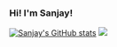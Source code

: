 ### Hi! I'm Sanjay!

[![Sanjay's GitHub stats](https://github-readme-stats.vercel.app/api?username=sanjay-adhikesaven)](https://github-readme-stats.vercel.app/api?username=anuraghazra&count_private=true)
![](https://komarev.com/ghpvc/?username=sanjay-adhikesaven)
